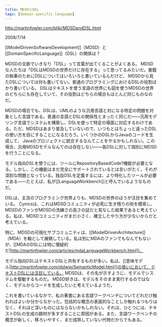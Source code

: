 ```yaml
---
title: MDSDとDSL
tags: [domain specific language]
---
```


http://martinfowler.com/bliki/MDSDandDSL.html

2008/7/14

[[ModelDrivenSoftwareDevelopment]]（MDSD）と[[DomainSpecificLanguage]]（DSL）の関係は？

MDSDの文脈でいきなり「DSL」って言葉が出てくることがよくある。 MDSDな人たちは「DSLはMDSDの世界だけに存在する」って思ってるみたいだ。書籍の執筆のためにDSLについてはいろいろと書いているんだけど、 MDSDから見たDSLについては何も書いてない。普通のプログラミングにおけるDSLの役割ばかり書いている。 DSLはテキストを使う言語の世界にも図を使うMDSDの世界のどちらにも存在していて、その役割はどちらの場合もほとんど同じものなのだ。

MDSDの場合でも、DSLは、UMLのような汎用言語と対になる特定の問題を対象とした言語である。普通の言語とDSLの関係性とまったく同じだ——汎用モデリング言語でシステムを構築し、DSLを使って特定の場面に対応するわけである。ただ、MDSDはあまり普及していないので、いつもとはちょっと違ったDSLの使い方を目にすることになるだろう。いくつかのDSLからJavaのコードを生成して、 Javaのプロジェクトに統合するなんてことをやるかもしれない。この場合、汎用MDSDモデルなんてのは存在しない——各DSLに対して個別にMDSDを行うことになる。

モデル指向DSLを使うには、ツールにRepositoryBasedCode?機能が必要となる。しかし、この機能はまだ完全にサポートされているとは言いがたく、それが深刻な問題となっている。独自DSLを定義するには、より特化したツールが必要である——たとえば、私が[[LanguageWorkbench]]と呼んでいるようなものだ。

DSLは、主流のプログラミング世界よりも、MDSDの世界のほうが注目を集めている。 Cynicsは、これはMDSDコミュニティが必死に生き残りの術を模索し、MDSDのファンがMDSDの洗練さの高さの証だと見なした結果であると考えている。私は、MDSDコミュニティがまだ小さく、確立したやり方が少ないからだと考えている。

特に、MDSDの可視化サブコミュニティは、[[ModelDrivenArchitecture]]（MDA）を軸として展開している。私は別にMDAのファンでもなんでもないが、[[MDAのDSLには特に懐疑的だ|http://martinfowler.com/articles/mdaLanguageWorkbench.html]]。

モデル指向DSLはテキストDSLと共有するものが多い。私は、[[意味モデル|http://martinfowler.com/dslwip/SemanticModel.html]]の扱いにおいて、テキストDSLには注目している。 MDSDは、その名が示すように、モデルでシステムを駆動するものだ。 MDSD好きは、モデルをそのまま実行するのではなく、モデルからコードを生成したいと考えているようだ。

これを書いているなかで、私の著書にある言語ワークベンチについてどれだけ触れればよいか分からなかった。包括的な概念の表面的なことしか触れるつもりはなく、それほど深いものにはならないかもしれない。それは、ひとつには、テキストDSLの生成の題材が多すぎることに原因がある。また、言語ワークベンチの概念が新しく、移ろいやすく、まだ成熟していない代物だからでもある。
